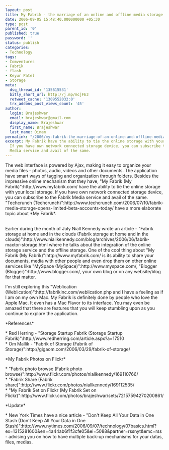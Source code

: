 ```yaml
---
layout: post
title: My Fabrik - the marriage of an online and offline media storage
date: 2006-09-05 15:48:40.000000000 +05:30
type: post
parent_id: '0'
published: true
password: ''
status: publish
categories:
- Technology
tags:
- Comventures
- Fabrik
- flash
- Keyur Patel
- Storage
meta:
  dsq_thread_id: '135615531'
  bitly_short_url: http://j.mp/mcjFE3
  retweet_cache: '1309552032:0'
  trx_addons_post_views_count: '45'
author:
  login: Brajeshwar
  email: brajeshwar@gmail.com
  display_name: Brajeshwar
  first_name: Brajeshwar
  last_name: Oinam
permalink: "/2006/my-fabrik-the-marriage-of-an-online-and-offline-media-storage/"
excerpt: My Fabrik have the ability to tie the online storage with your local storage.
  If you have own network connected storage device, you can subscribe to the Fabrik
  Media service and avail of the same.
---
```

<p>The web interface is powered by Ajax, making it easy to organize your media files - photos, audio, videos and other documents. The application have smart ways of tagging and organization through folders. Besides the impressive online mechanism that they have, "My Fabrik (My Fabrik)":http://www.myfabrik.com/ have the ability to tie the online storage with your local storage. If you have own network connected storage device, you can subscribe to the Fabrik Media service and avail of the same. "Techcrunch (Techcrunch)":http://www.techcrunch.com/2006/07/10/fabrik-media-storage-opens-limited-beta-accounts-today/ have a more elaborate topic about *My Fabrik*.</p>
<p><br />
Earlier during the month of July Niall Kennedy wrote an article - "Fabrik storage at home and in the clouds (Fabrik storage at home and in the clouds)":http://www.niallkennedy.com/blog/archives/2006/06/fabrik-maxtor-storage.html where he talks about the integration of the online storage service and the offline storage. One of the cool thing about "My Fabrik (My Fabrik)":http://www.myfabrik.com/ is its ability to share your documents, media with other people and even drop them on other online services like "MySpace (MySpace)":http://www.myspace.com/, "Blogger (Blogger)":http://www.blogger.com/, your own blog or on any website/blog for that matter.</p>
<p>I'm still exploring this "Weblication (Weblication)":http://fabrikinc.com/weblication.php and I have a feeling as if I am on my own Mac. My Fabrik is definitely done by people who love the Apple Mac. It even has a Mac Flavor to its interface. You may even be amazed that there are features that you will keep stumbling upon as you continue to explore the application.</p>
<p>*References*</p>
<p>* Red Herring - "Storage Startup Fabrik (Storage Startup Fabrik)":http://www.redherring.com/article.aspx?a=17510<br />
* Om Mallik - "Fabrik of Storage (Fabrik of Storage)":http://gigaom.com/2006/03/29/fabrik-of-storage/</p>
<p>*My Fabrik Photos on Flickr*</p>
<p>* "Fabrik photo browse (Fabrik photo browse)":http://www.flickr.com/photos/niallkennedy/169110766/<br />
* "Fabrik Share (Fabrik share)":http://www.flickr.com/photos/niallkennedy/169112535/<br />
* "My Fabrik Set on Flickr (My Fabrik Set on Flickr)":http://www.flickr.com/photos/brajeshwar/sets/72157594270200861/</p>
<p>*Update*</p>
<p>* New York Times have a nice article - "Don't Keep All Your Data in One Stash (Don't Keep All Your Data in One Stash)":http://www.nytimes.com/2006/09/07/technology/07basics.html?ex=1315281600&en=4a44ab6f1f3cfe05&ei=5088&partner=rssnyt&emc=rss - advising you on how to have multiple back-up mechanisms for your datas, files, medias.</p>
